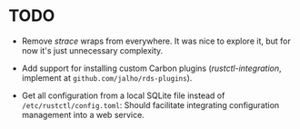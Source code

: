# TODO

- Remove _strace_ wraps from everywhere. It was nice to explore it, but for now
  it's just unnecessary complexity.

- Add support for installing custom Carbon plugins (_rustctl-integration_,
  implement at `github.com/jalho/rds-plugins`).

- Get all configuration from a local SQLite file instead of
  `/etc/rustctl/config.toml`: Should facilitate integrating configuration
  management into a web service.
